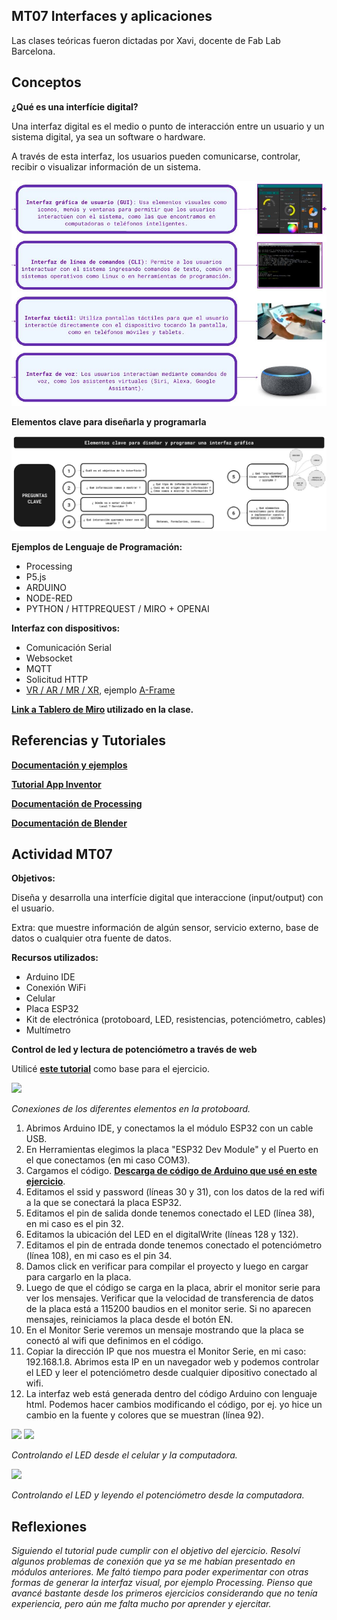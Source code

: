 ## MT07 Interfaces y aplicaciones

Las clases teóricas fueron dictadas por Xavi, docente de Fab Lab Barcelona.

## Conceptos

**¿Qué es una interfície digital?**

Una interfaz digital es el medio o punto de interacción entre un usuario y un sistema digital, ya sea un software o hardware. 

A través de esta interfaz, los usuarios pueden comunicarse, controlar, recibir o visualizar información de un sistema.

![](../images/MT07/interfaz.png)

**Elementos clave para diseñarla y programarla**

![](../images/MT07/elementos.png)

**Ejemplos de Lenguaje de Programación:**

- Processing
- P5.js
- ARDUINO
- NODE-RED
- PYTHON / HTTPREQUEST / MIRO + OPENAI

**Interfaz con dispositivos:**

- Comunicación Serial
- Websocket
- MQTT
- Solicitud HTTP
- [VR / AR / MR / XR](https://www.unocero.com/vida-digital/vr-ar-mr-xr-diferencias/), ejemplo [A-Frame](https://aframe.io/)



**[Link a Tablero de Miro](https://miro.com/app/board/uXjVKGRsnZ4=/) utilizado en la clase.**


## Referencias y Tutoriales

**[Documentación y ejemplos](https://hackmd.io/s/BJqQMmJL9)**

**[Tutorial App Inventor](https://fablabbcn-projects.gitlab.io/learning/educational-docs/material/extras/week12/appinventor/)**

**[Documentación de Processing](https://fablabbcn-projects.gitlab.io/learning/educational-docs/material/extras/week12/processing/)**

**[Documentación de Blender](https://fablabbcn-projects.gitlab.io/learning/educational-docs/material/extras/week12/blender/)**



## Actividad MT07

**Objetivos:**

Diseña y desarrolla una interfície digital que interaccione (input/output) con el usuario.

Extra: que muestre información de algún sensor, servicio externo, base de datos o cualquier otra fuente de datos.


**Recursos utilizados:**

- Arduino IDE
- Conexión WiFi
- Celular
- Placa ESP32 
- Kit de electrónica (protoboard, LED, resistencias, potenciómetro, cables)
- Multímetro

**Control de led y lectura de potenciómetro a través de web**

Utilicé **[este tutorial](https://www.youtube.com/watch?v=UGh6jUriq-c)** como base para el ejercicio.

![](../images/MT07/conexiones.png)

*Conexiones de los diferentes elementos en la protoboard.*


1. Abrimos Arduino IDE, y conectamos la el módulo ESP32 con un cable USB.
2. En Herramientas elegimos la placa "ESP32 Dev Module" y el Puerto en el que conectamos (en mi caso COM3).
3. Cargamos el código. **[Descarga de código de Arduino que usé en este ejercicio](https://drive.google.com/file/d/1h4kn-ldO5lpvAOx--186CxKoNQadbmoE/view?usp=drive_link)**.
4. Editamos el ssid y password (líneas 30 y 31), con los datos de la red wifi a la que se conectará la placa ESP32.
5. Editamos el pin de salida donde tenemos conectado el LED (línea 38), en mi caso es el pin 32.
6. Editamos la ubicación del LED en el digitalWrite (líneas 128 y 132).
7. Editamos el pin de entrada donde tenemos conectado el potenciómetro (línea 108), en mi caso es el pin 34.
8. Damos click en verificar para compilar el proyecto y luego en cargar para cargarlo en la placa.
9. Luego de que el código se carga en la placa, abrir el monitor serie para ver los mensajes. Verificar que la velocidad de transferencia de datos de la placa está a 115200 baudios en el monitor serie. Si no aparecen mensajes, reiniciamos la placa desde el botón EN.
10. En el Monitor Serie veremos un mensaje mostrando que la placa se conectó al wifi que definimos en el código.
11. Copiar la dirección IP que nos muestra el Monitor Serie, en mi caso: 192.168.1.8. Abrimos esta IP en un navegador web y podemos controlar el LED y leer el potenciómetro desde cualquier dipositivo conectado al wifi.
12. La interfaz web está generada dentro del código Arduino con lenguaje html. Podemos hacer cambios modificando el código, por ej. yo hice un cambio en la fuente y colores que se muestran (línea 92).


![](../images/MT07/celular.gif)   ![](../images/MT07/laptop.gif)

*Controlando el LED desde el celular y la computadora.*


![](../images/MT07/laptop2.gif)

*Controlando el LED y leyendo el potenciómetro desde la computadora.*





## Reflexiones

*Siguiendo el tutorial pude cumplir con el objetivo del ejercicio. Resolví algunos problemas de conexión que ya se me habían presentado en módulos anteriores. Me faltó tiempo para poder experimentar con otras formas de generar la interfaz visual, por ejemplo Processing. Pienso que avancé bastante desde los primeros ejercicios considerando que no tenía experiencia, pero aún me falta mucho por aprender y ejercitar.*
